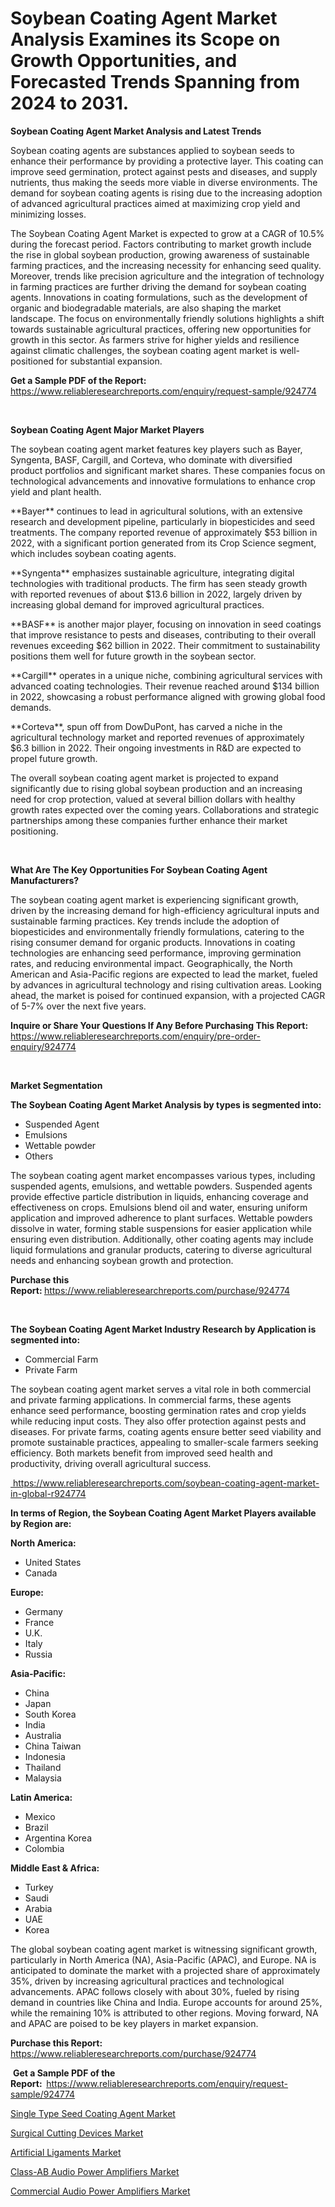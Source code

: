 <p><h1>Soybean Coating Agent Market Analysis Examines its Scope on Growth Opportunities, and Forecasted Trends Spanning from 2024 to 2031.</h1></p><p><strong>Soybean Coating Agent Market Analysis and Latest Trends</strong></p>
<p><p>Soybean coating agents are substances applied to soybean seeds to enhance their performance by providing a protective layer. This coating can improve seed germination, protect against pests and diseases, and supply nutrients, thus making the seeds more viable in diverse environments. The demand for soybean coating agents is rising due to the increasing adoption of advanced agricultural practices aimed at maximizing crop yield and minimizing losses.</p><p>The Soybean Coating Agent Market is expected to grow at a CAGR of 10.5% during the forecast period. Factors contributing to market growth include the rise in global soybean production, growing awareness of sustainable farming practices, and the increasing necessity for enhancing seed quality. Moreover, trends like precision agriculture and the integration of technology in farming practices are further driving the demand for soybean coating agents. Innovations in coating formulations, such as the development of organic and biodegradable materials, are also shaping the market landscape. The focus on environmentally friendly solutions highlights a shift towards sustainable agricultural practices, offering new opportunities for growth in this sector. As farmers strive for higher yields and resilience against climatic challenges, the soybean coating agent market is well-positioned for substantial expansion.</p></p>
<p><strong>Get a Sample PDF of the Report:&nbsp;</strong> <a href="https://www.reliableresearchreports.com/enquiry/request-sample/924774?utm_campaign=37&utm_medium=2&utm_source=Github&utm_content=ia&utm_term=01102024&utm_id=soybean-coating-agent">https://www.reliableresearchreports.com/enquiry/request-sample/924774</a></p>
<p>&nbsp;</p>
<p><strong>Soybean Coating Agent Major Market Players</strong></p>
<p><p>The soybean coating agent market features key players such as Bayer, Syngenta, BASF, Cargill, and Corteva, who dominate with diversified product portfolios and significant market shares. These companies focus on technological advancements and innovative formulations to enhance crop yield and plant health.</p><p>**Bayer** continues to lead in agricultural solutions, with an extensive research and development pipeline, particularly in biopesticides and seed treatments. The company reported revenue of approximately $53 billion in 2022, with a significant portion generated from its Crop Science segment, which includes soybean coating agents.</p><p>**Syngenta** emphasizes sustainable agriculture, integrating digital technologies with traditional products. The firm has seen steady growth with reported revenues of about $13.6 billion in 2022, largely driven by increasing global demand for improved agricultural practices.</p><p>**BASF** is another major player, focusing on innovation in seed coatings that improve resistance to pests and diseases, contributing to their overall revenues exceeding $62 billion in 2022. Their commitment to sustainability positions them well for future growth in the soybean sector.</p><p>**Cargill** operates in a unique niche, combining agricultural services with advanced coating technologies. Their revenue reached around $134 billion in 2022, showcasing a robust performance aligned with growing global food demands.</p><p>**Corteva**, spun off from DowDuPont, has carved a niche in the agricultural technology market and reported revenues of approximately $6.3 billion in 2022. Their ongoing investments in R&D are expected to propel future growth.</p><p>The overall soybean coating agent market is projected to expand significantly due to rising global soybean production and an increasing need for crop protection, valued at several billion dollars with healthy growth rates expected over the coming years. Collaborations and strategic partnerships among these companies further enhance their market positioning.</p></p>
<p>&nbsp;</p>
<p><strong>What Are The Key Opportunities For Soybean Coating Agent Manufacturers?</strong></p>
<p><p>The soybean coating agent market is experiencing significant growth, driven by the increasing demand for high-efficiency agricultural inputs and sustainable farming practices. Key trends include the adoption of biopesticides and environmentally friendly formulations, catering to the rising consumer demand for organic products. Innovations in coating technologies are enhancing seed performance, improving germination rates, and reducing environmental impact. Geographically, the North American and Asia-Pacific regions are expected to lead the market, fueled by advances in agricultural technology and rising cultivation areas. Looking ahead, the market is poised for continued expansion, with a projected CAGR of 5-7% over the next five years.</p></p>
<p><strong>Inquire or Share Your Questions If Any Before Purchasing This Report:</strong> <a href="https://www.reliableresearchreports.com/enquiry/pre-order-enquiry/924774?utm_campaign=37&utm_medium=2&utm_source=Github&utm_content=ia&utm_term=01102024&utm_id=soybean-coating-agent">https://www.reliableresearchreports.com/enquiry/pre-order-enquiry/924774</a></p>
<p>&nbsp;</p>
<p><strong>Market Segmentation</strong></p>
<p><strong>The Soybean Coating Agent Market Analysis by types is segmented into:</strong></p>
<p><ul><li>Suspended Agent</li><li>Emulsions</li><li>Wettable powder</li><li>Others</li></ul></p>
<p><p>The soybean coating agent market encompasses various types, including suspended agents, emulsions, and wettable powders. Suspended agents provide effective particle distribution in liquids, enhancing coverage and effectiveness on crops. Emulsions blend oil and water, ensuring uniform application and improved adherence to plant surfaces. Wettable powders dissolve in water, forming stable suspensions for easier application while ensuring even distribution. Additionally, other coating agents may include liquid formulations and granular products, catering to diverse agricultural needs and enhancing soybean growth and protection.</p></p>
<p><strong>Purchase this Report:&nbsp;</strong><a href="https://www.reliableresearchreports.com/purchase/924774?utm_campaign=37&utm_medium=2&utm_source=Github&utm_content=ia&utm_term=01102024&utm_id=soybean-coating-agent">https://www.reliableresearchreports.com/purchase/924774</a></p>
<p>&nbsp;</p>
<p><strong>The Soybean Coating Agent Market Industry Research by Application is segmented into:</strong></p>
<p><ul><li>Commercial Farm</li><li>Private Farm</li></ul></p>
<p><p>The soybean coating agent market serves a vital role in both commercial and private farming applications. In commercial farms, these agents enhance seed performance, boosting germination rates and crop yields while reducing input costs. They also offer protection against pests and diseases. For private farms, coating agents ensure better seed viability and promote sustainable practices, appealing to smaller-scale farmers seeking efficiency. Both markets benefit from improved seed health and productivity, driving overall agricultural success.</p></p>
<p><a href="https://www.reliableresearchreports.com/soybean-coating-agent-market-in-global-r924774?utm_campaign=37&utm_medium=2&utm_source=Github&utm_content=ia&utm_term=01102024&utm_id=soybean-coating-agent">&nbsp;https://www.reliableresearchreports.com/soybean-coating-agent-market-in-global-r924774</a></p>
<p><strong>In terms of Region, the Soybean Coating Agent Market Players available by Region are:</strong></p>
<p>
    <p> <strong> North America: </strong>
        <ul>
            <li>United States</li>
            <li>Canada</li>
        </ul>
        </p> 
    <p> <strong> Europe: </strong>
        <ul>
            <li>Germany</li>
            <li>France</li>
            <li>U.K.</li>
            <li>Italy</li>
            <li>Russia</li>
        </ul>
        </p> 
    <p> <strong> Asia-Pacific: </strong>
        <ul>
            <li>China</li>
            <li>Japan</li>
            <li>South Korea</li>
            <li>India</li>
            <li>Australia</li>
            <li>China Taiwan</li>
            <li>Indonesia</li>
            <li>Thailand</li>
            <li>Malaysia</li>
        </ul>
        </p> 
    <p> <strong> Latin America: </strong>
        <ul>
            <li>Mexico</li>
            <li>Brazil</li>
            <li>Argentina Korea</li>
            <li>Colombia</li>
        </ul>
        </p> 
    <p> <strong> Middle East & Africa: </strong>
        <ul>
            <li>Turkey</li>
            <li>Saudi</li>
            <li>Arabia</li>
            <li>UAE</li>
            <li>Korea</li>
        </ul>
    </p>
    </p>
<p><p>The global soybean coating agent market is witnessing significant growth, particularly in North America (NA), Asia-Pacific (APAC), and Europe. NA is anticipated to dominate the market with a projected share of approximately 35%, driven by increasing agricultural practices and technological advancements. APAC follows closely with about 30%, fueled by rising demand in countries like China and India. Europe accounts for around 25%, while the remaining 10% is attributed to other regions. Moving forward, NA and APAC are poised to be key players in market expansion.</p></p>
<p><strong>Purchase this Report: </strong><a href="https://www.reliableresearchreports.com/purchase/924774?utm_campaign=37&utm_medium=2&utm_source=Github&utm_content=ia&utm_term=01102024&utm_id=soybean-coating-agent">https://www.reliableresearchreports.com/purchase/924774</a></p>
<p>&nbsp;<strong>Get a Sample PDF of the Report:&nbsp;&nbsp;</strong><a href="https://www.reliableresearchreports.com/enquiry/request-sample/924774?utm_campaign=37&utm_medium=2&utm_source=Github&utm_content=ia&utm_term=01102024&utm_id=soybean-coating-agent">https://www.reliableresearchreports.com/enquiry/request-sample/924774</a></p>
<p><strong></strong></p>
<p><p><a href="https://github.com/ChristianClark406/Market-Research-Report-List-1/blob/main/single-type-seed-coating-agent-market.md?utm_campaign=37&utm_medium=2&utm_source=Github&utm_content=ia&utm_term=01102024&utm_id=soybean-coating-agent">Single Type Seed Coating Agent Market</a></p><p><a href="https://www.linkedin.com/pulse/surgical-cutting-devices-market2024-2031-industry-insights-dd5le?utm_campaign=37&utm_medium=2&utm_source=Github&utm_content=ia&utm_term=01102024&utm_id=soybean-coating-agent">Surgical Cutting Devices Market</a></p><p><a href="https://www.linkedin.com/pulse/charting-future-comprehensive-analysis-global-artificial-itpte?utm_campaign=37&utm_medium=2&utm_source=Github&utm_content=ia&utm_term=01102024&utm_id=soybean-coating-agent">Artificial Ligaments Market</a></p><p><a href="https://issuu.com/reportprime-2/docs/class-ab-audio-power-amplifiers-mar_253ca15d200df7?utm_campaign=37&utm_medium=2&utm_source=Github&utm_content=ia&utm_term=01102024&utm_id=soybean-coating-agent">Class-AB Audio Power Amplifiers Market</a></p><p><a href="https://issuu.com/reportprime-2/docs/commercial-audio-power-amplifiers-m_14f9d5cc05a889?utm_campaign=37&utm_medium=2&utm_source=Github&utm_content=ia&utm_term=01102024&utm_id=soybean-coating-agent">Commercial Audio Power Amplifiers Market</a></p></p>